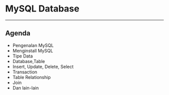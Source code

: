 # MySQL Database

---


## Agenda

- Pengenalan MySQL
- Menginstall MySQL
- Tipe Data
- Database,Table
- Insert, Update, Delete, Select
- Transaction
- Table Relationship
- Join
- Dan lain-lain
